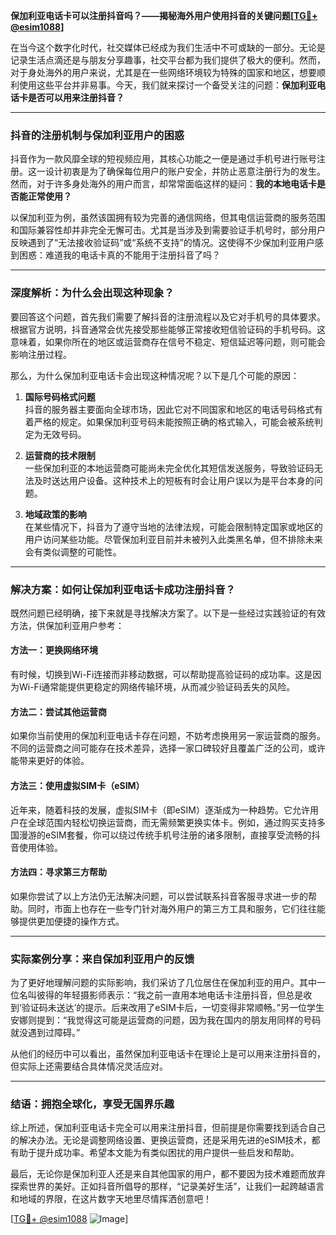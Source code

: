 **保加利亚电话卡可以注册抖音吗？——揭秘海外用户使用抖音的关键问题[[TG💪+ @esim1088](https://t.me/s/esim1088)]**

在当今这个数字化时代，社交媒体已经成为我们生活中不可或缺的一部分。无论是记录生活点滴还是与朋友分享趣事，社交平台都为我们提供了极大的便利。然而，对于身处海外的用户来说，尤其是在一些网络环境较为特殊的国家和地区，想要顺利使用这些平台并非易事。今天，我们就来探讨一个备受关注的问题：**保加利亚电话卡是否可以用来注册抖音？**

---

### 抖音的注册机制与保加利亚用户的困惑

抖音作为一款风靡全球的短视频应用，其核心功能之一便是通过手机号进行账号注册。这一设计初衷是为了确保每位用户的账户安全，并防止恶意注册行为的发生。然而，对于许多身处海外的用户而言，却常常面临这样的疑问：**我的本地电话卡是否能正常使用？** 

以保加利亚为例，虽然该国拥有较为完善的通信网络，但其电信运营商的服务范围和国际兼容性却并非完全无懈可击。尤其是当涉及到需要验证手机号时，部分用户反映遇到了“无法接收验证码”或“系统不支持”的情况。这使得不少保加利亚用户感到困惑：难道我的电话卡真的不能用于注册抖音了吗？

---

### 深度解析：为什么会出现这种现象？

要回答这个问题，首先我们需要了解抖音的注册流程以及它对手机号的具体要求。根据官方说明，抖音通常会优先接受那些能够正常接收短信验证码的手机号码。这意味着，如果你所在的地区或运营商存在信号不稳定、短信延迟等问题，则可能会影响注册过程。

那么，为什么保加利亚电话卡会出现这种情况呢？以下是几个可能的原因：

1. **国际号码格式问题**  
   抖音的服务器主要面向全球市场，因此它对不同国家和地区的电话号码格式有着严格的规定。如果保加利亚号码未能按照正确的格式输入，可能会被系统判定为无效号码。

2. **运营商的技术限制**  
   一些保加利亚的本地运营商可能尚未完全优化其短信发送服务，导致验证码无法及时送达用户设备。这种技术上的短板有时会让用户误以为是平台本身的问题。

3. **地域政策的影响**  
   在某些情况下，抖音为了遵守当地的法律法规，可能会限制特定国家或地区的用户访问某些功能。尽管保加利亚目前并未被列入此类黑名单，但不排除未来会有类似调整的可能性。

---

### 解决方案：如何让保加利亚电话卡成功注册抖音？

既然问题已经明确，接下来就是寻找解决方案了。以下是一些经过实践验证的有效方法，供保加利亚用户参考：

#### 方法一：更换网络环境
有时候，切换到Wi-Fi连接而非移动数据，可以帮助提高验证码的成功率。这是因为Wi-Fi通常能提供更稳定的网络传输环境，从而减少验证码丢失的风险。

#### 方法二：尝试其他运营商
如果你当前使用的保加利亚电话卡存在问题，不妨考虑换用另一家运营商的服务。不同的运营商之间可能存在技术差异，选择一家口碑较好且覆盖广泛的公司，或许能带来更好的体验。

#### 方法三：使用虚拟SIM卡（eSIM）
近年来，随着科技的发展，虚拟SIM卡（即eSIM）逐渐成为一种趋势。它允许用户在全球范围内轻松切换运营商，而无需频繁更换实体卡。例如，通过购买支持多国漫游的eSIM套餐，你可以绕过传统手机号注册的诸多限制，直接享受流畅的抖音使用体验。

#### 方法四：寻求第三方帮助
如果你尝试了以上方法仍无法解决问题，可以尝试联系抖音客服寻求进一步的帮助。同时，市面上也存在一些专门针对海外用户的第三方工具和服务，它们往往能够提供更加便捷的操作方式。

---

### 实际案例分享：来自保加利亚用户的反馈

为了更好地理解问题的实际影响，我们采访了几位居住在保加利亚的用户。其中一位名叫彼得的年轻摄影师表示：“我之前一直用本地电话卡注册抖音，但总是收到‘验证码未送达’的提示。后来改用了eSIM卡后，一切变得非常顺畅。”另一位学生安娜则提到：“我觉得这可能是运营商的问题，因为我在国内的朋友用同样的号码就没遇到过障碍。”

从他们的经历中可以看出，虽然保加利亚电话卡在理论上是可以用来注册抖音的，但实际上还需要结合具体情况灵活应对。

---

### 结语：拥抱全球化，享受无国界乐趣

综上所述，保加利亚电话卡完全可以用来注册抖音，但前提是你需要找到适合自己的解决办法。无论是调整网络设置、更换运营商，还是采用先进的eSIM技术，都有助于提升成功率。希望本文能为有类似困扰的用户提供一些启发和帮助。

最后，无论你是保加利亚人还是来自其他国家的用户，都不要因为技术难题而放弃探索世界的美好。正如抖音所倡导的那样，“记录美好生活”，让我们一起跨越语言和地域的界限，在这片数字天地里尽情挥洒创意吧！

[[TG💪+ @esim1088](https://t.me/s/esim1088) ![Image](https://i.postimg.cc/4NQfJmqS/Snipaste-2025-05-13-00-14-12.png)]